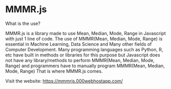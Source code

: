 # MMMR.js

What is the use?

MMMR.js is a library made to use Mean, Median, Mode, Range in Javascript with just 1 line of code. The use of MMMR(Mean, Median, Mode, Range) is essential in Machine Learning, Data Science and Many other fields of Computer Development. Many programming languages such as Python, R, etc have built in methods or libraries for this purpose but Javascript does not have any library/methods to perform MMMR(Mean, Median, Mode, Range) and programmers have to manually program MMMR(Mean, Median, Mode, Range) That is where MMMR.js comes.

Visit the website: https://mmmrjs.000webhostapp.com/
